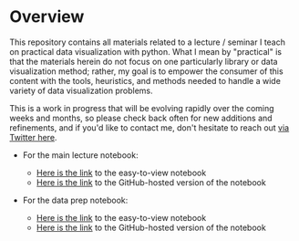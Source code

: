 # Overview

This repository contains all materials related to a lecture / seminar I teach on practical data visualization with python. What I mean by "practical" is that the materials herein do not focus on one particularly library or data visualization method; rather, my goal is to empower the consumer of this content with the tools, heuristics, and methods needed to handle a wide variety of data visualization problems. 

This is a work in progress that will be evolving rapidly over the coming weeks and months, so please check back often for new additions and refinements, and if you'd like to contact me, don't hesitate to reach out [via Twitter here](https://twitter.com/ByPaulJ).

- For the main lecture notebook:
    - [Here is the link](https://nbviewer.jupyter.org/github/pmaji/practical-python-data-viz-guide/blob/master/notebooks/main_lecture_nb.ipynb) to the easy-to-view notebook
    - [Here is the link](https://github.com/pmaji/practical-python-data-viz-guide/blob/master/notebooks/main_lecture_nb.ipynb) to the GitHub-hosted version of the notebook

- For the data prep notebook:
    - [Here is the link](https://nbviewer.jupyter.org/github/pmaji/practical-python-data-viz-guide/blob/master/notebooks/data_prep_nb.ipynb) to the easy-to-view notebook
    - [Here is the link](https://github.com/pmaji/practical-python-data-viz-guide/blob/master/notebooks/data_prep_nb.ipynb) to the GitHub-hosted version of the notebook
